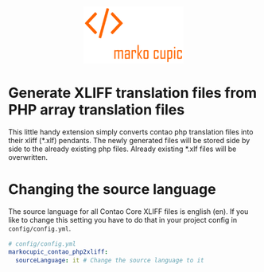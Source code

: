 <p align="center"><a href="https://github.com/markocupic"><img src="docs/logo.png" width="200"></a></p>

# Generate XLIFF translation files from PHP array translation files
This little handy extension simply converts contao php translation files into their xliff (*.xlf) pendants.
 The newly generated files will be stored side by side to the already existing php files.
 Already existing *.xlf files will be overwritten.

# Changing the source language
The source language for all Contao Core XLIFF files is english (en).
 If you like to change this setting you have to do that in your project config in `config/config.yml`.

```yaml
# config/config.yml
markocupic_contao_php2xliff:
  sourceLanguage: it # Change the source language to it
```
